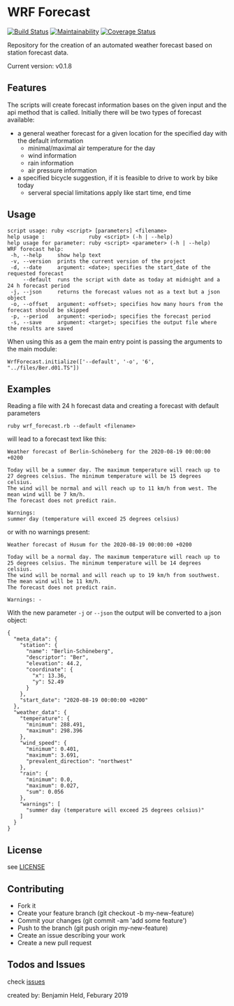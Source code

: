 # WRF Forecast
[![Build Status](https://travis-ci.org/SettRaziel/wrf_forecast.svg?branch=development)](https://travis-ci.org/SettRaziel/wrf_forecast)
[![Maintainability](https://api.codeclimate.com/v1/badges/f8e37146f91c5b3fc933/maintainability)](https://codeclimate.com/github/SettRaziel/wrf_forecast/maintainability)
[![Coverage Status](https://coveralls.io/repos/github/SettRaziel/wrf_forecast/badge.svg)](https://coveralls.io/github/SettRaziel/wrf_forecast)

Repository for the creation of an automated weather forecast based on station forecast data.

Current version: v0.1.8

## Features
The scripts will create forecast information bases on the given input and the api method that is called.
Initially there will be two types of forecast available:
  * a general weather forecast for a given location for the specified day with the default information
    * minimal/maximal air temperature for the day
    * wind information
    * rain information
    * air pressure information
  * a specified bicycle suggestion, if it is feasible to drive to work by bike today
    * serveral special limitations apply like start time, end time

## Usage
```
script usage: ruby <script> [parameters] <filename>
help usage :              ruby <script> (-h | --help)
help usage for parameter: ruby <script> <parameter> (-h | --help)
WRF forecast help:
 -h, --help     show help text
 -v, --version  prints the current version of the project
 -d, --date     argument: <date>; specifies the start_date of the requested forecast
     --default  runs the script with date as today at midnight and a 24 h forecast period
 -j, --json     returns the forecast values not as a text but a json object     
 -o, --offset   argument: <offset>; specifies how many hours from the forecast should be skipped
 -p, --period   argument: <period>; specifies the forecast period
 -s, --save     argument: <target>; specifies the output file where the results are saved
```
When using this as a gem the main entry point is passing the arguments to the main module:
```
WrfForecast.initialize(['--default', '-o', '6', "../files/Ber.d01.TS"])
```

## Examples
Reading a file with 24 h forecast data and creating a forecast with default parameters
```
ruby wrf_forecast.rb --default <filename>
```
will lead to a forecast text like this:
```
Weather forecast of Berlin-Schöneberg for the 2020-08-19 00:00:00 +0200

Today will be a summer day. The maximum temperature will reach up to 27 degrees celsius. The minimum temperature will be 15 degrees celsius.
The wind will be normal and will reach up to 11 km/h from west. The mean wind will be 7 km/h.
The forecast does not predict rain.

Warnings:
summer day (temperature will exceed 25 degrees celsius)
```
or with no warnings present:
```
Weather forecast of Husum for the 2020-08-19 00:00:00 +0200

Today will be a normal day. The maximum temperature will reach up to 25 degrees celsius. The minimum temperature will be 14 degrees celsius.
The wind will be normal and will reach up to 19 km/h from southwest. The mean wind will be 11 km/h.
The forecast does not predict rain.

Warnings: - 
```
With the new parameter `-j` or `--json` the output will be converted to a json object:
```
{
  "meta_data": {
    "station": {
      "name": "Berlin-Schöneberg",
      "descriptor": "Ber",
      "elevation": 44.2,
      "coordinate": {
        "x": 13.36,
        "y": 52.49
      }
    },
    "start_date": "2020-08-19 00:00:00 +0200"
  },
  "weather_data": {
    "temperature": {
      "minimum": 288.491,
      "maximum": 298.396
    },
    "wind_speed": {
      "minimum": 0.401,
      "maximum": 3.691,
      "prevalent_direction": "northwest"
    },
    "rain": {
      "minimum": 0.0,
      "maximum": 0.027,
      "sum": 0.056
    },
    "warnings": [
      "summer day (temperature will exceed 25 degrees celsius)"
    ]
  }
}
```

## License
see [LICENSE](https://github.com/SettRaziel/wrf_forecast/blob/development/LICENSE)

## Contributing
* Fork it
* Create your feature branch (git checkout -b my-new-feature)
* Commit your changes (git commit -am 'add some feature')
* Push to the branch (git push origin my-new-feature)
* Create an issue describing your work
* Create a new pull request

## Todos and Issues
check [issues](https://github.com/SettRaziel/wrf_forecast/issues)

created by: Benjamin Held, Feburary 2019
